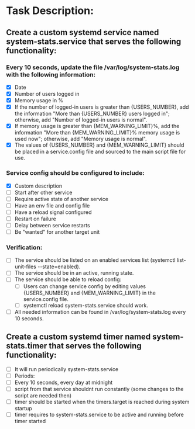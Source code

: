 # Task Description:
## Create a custom systemd service named system-stats.service that serves the following functionality:

### Every 10 seconds, update the file /var/log/system-stats.log with the following information:

- [x] Date
- [x] Number of users logged in
- [x] Memory usage in %
- [x] If the number of logged-in users is greater than {USERS_NUMBER}, add the information "More than {USERS_NUMBER} users logged in"; otherwise, add "Number of logged-in users is normal".
- [x] If memory usage is greater than {MEM_WARNING_LIMIT}%, add the information "More than {MEM_WARNING_LIMIT}% memory usage is used now"; otherwise, add "Memory usage is normal".
- [x] The values of {USERS_NUMBER} and {MEM_WARNING_LIMIT} should be placed in a service.config file and sourced to the main script file for use.

### Service config should be configured to include:

- [x] Custom description
- [ ] Start after other service
- [ ] Require active state of another service
- [ ] Have an env file and config file
- [ ] Have a reload signal configured
- [ ] Restart on failure
- [ ] Delay between service restarts
- [ ] Be "wanted" for another target unit

### Verification:
- [ ] The service should be listed on an enabled services list (systemctl list-unit-files --state=enabled).
- [ ] The service should be in an active, running state.
- [ ] The service should be able to reload config:
    - [ ] Users can change service config by editing values {USERS_NUMBER} and {MEM_WARNING_LIMIT} in the service.config file.
    - [ ]  systemctl reload system-stats.service should work.
- [ ] All needed information can be found in /var/log/system-stats.log every 10 seconds.

## Create a custom systemd timer named system-stats.timer that serves the following functionality:
- [ ] It will run periodically system-stats.service
- [ ] Periods:
- [ ] Every 10 seconds, every day at midnight
- [ ] script from that service shouldnt run constantly (some changes to the script are needed then)
- [ ] timer should be started when the timers.target is reached during system startup
- [ ] timer requires to system-stats.service to be active and running before timer started
